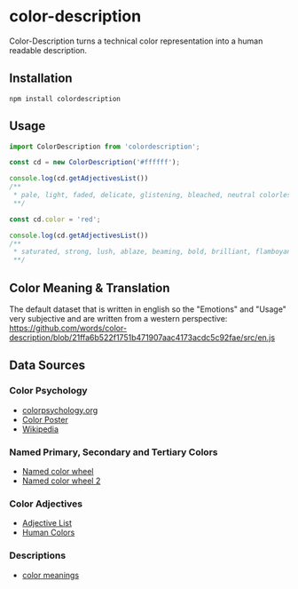 # color-description
Color-Description turns a technical color representation into a human readable description.

## Installation
`npm install colordescription`

## Usage

```js
import ColorDescription from 'colordescription';

const cd = new ColorDescription('#ffffff');

console.log(cd.getAdjectivesList()) 
/**
 * pale, light, faded, delicate, glistening, bleached, neutral colorless, bright, briliant and high
 **/

const cd.color = 'red';

console.log(cd.getAdjectivesList()) 
/**
 * saturated, strong, lush, ablaze, beaming, bold, brilliant, flamboyant, vibrant, vivid, loud, very saturated, warm, mellow, red and reddish
 **/
```

## Color Meaning & Translation

The default dataset that is written in english so the "Emotions" and "Usage" very subjective and are written from a western perspective:
https://github.com/words/color-description/blob/21ffa6b522f1751b471907aac4173acdc5c92fae/src/en.js


## Data Sources

### Color Psychology

- [colorpsychology.org](https://www.colorpsychology.org/)
- [Color Poster](https://graf1x.com/color-psychology-emotion-meaning-poster/)
- [Wikipedia](https://en.wikipedia.org/wiki/Color_psychology#:~:text=Color%20psychology%20is%20the%20study,as%20the%20taste%20of%20food.&text=Colors%20can%20also%20enhance%20the,are%20generally%20used%20as%20stimulants.)
  
### Named Primary, Secondary and Tertiary Colors

- [Named color wheel](https://en.wikipedia.org/wiki/Hue#24_hues_of_HSL/HSV)
- [Named color wheel 2](https://www.color-meanings.com/primary-secondary-tertiary-colors/)

### Color Adjectives

- [Adjective List](https://grammar.yourdictionary.com/grammar/word-lists/list-of-words-to-describe-colors.html)
- [Human Colors](https://github.com/vasilisvg/human-colours/blob/master/js/human-colours-en-gb.js)

### Descriptions
- [color meanings](https://www.canva.com/colors/color-meanings/)
